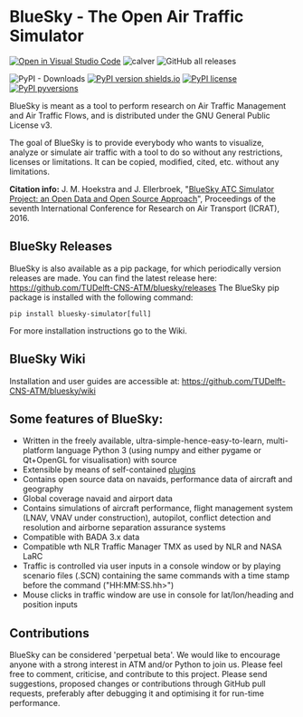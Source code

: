 # BlueSky - The Open Air Traffic Simulator

[![Open in Visual Studio Code](https://img.shields.io/static/v1?logo=visualstudiocode&label=&message=Open%20in%20Visual%20Studio%20Code&labelColor=2c2c32&color=007acc&logoColor=007acc)](https://open.vscode.dev/TUDelft-CNS-ATM/bluesky) ![calver](https://img.shields.io/badge/calver-2022.05.26-22bfda.svg)
![GitHub all releases](https://img.shields.io/github/downloads/TUDelft-CNS-ATM/bluesky/total?style=social)

![PyPI - Downloads](https://img.shields.io/pypi/dm/bluesky-simulator?style=plastic)
[![PyPI version shields.io](https://img.shields.io/pypi/v/bluesky-simulator?style=plastic)](https://pypi.python.org/pypi/bluesky-simulator/)
[![PyPI license](https://img.shields.io/pypi/l/bluesky-simulator?style=plastic)](https://pypi.python.org/pypi/bluesky-simulator/)
[![PyPI pyversions](https://img.shields.io/pypi/pyversions/bluesky-simulator?style=plastic)](https://pypi.python.org/pypi/bluesky-simulator/)

BlueSky is meant as a tool to perform research on Air Traffic Management and Air Traffic Flows, and is distributed under the GNU General Public License v3.

The goal of BlueSky is to provide everybody who wants to visualize, analyze or simulate air
traffic with a tool to do so without any restrictions, licenses or limitations. It can be copied,
modified, cited, etc. without any limitations.

**Citation info:** J. M. Hoekstra and J. Ellerbroek, "[BlueSky ATC Simulator Project: an Open Data and Open Source Approach](https://www.researchgate.net/publication/304490055_BlueSky_ATC_Simulator_Project_an_Open_Data_and_Open_Source_Approach)", Proceedings of the seventh International Conference for Research on Air Transport (ICRAT), 2016.

## BlueSky Releases
BlueSky is also available as a pip package, for which periodically version releases are made. You can find the latest release here:
https://github.com/TUDelft-CNS-ATM/bluesky/releases
The BlueSky pip package is installed with the following command:

    pip install bluesky-simulator[full]

For more installation instructions go to the Wiki.

## BlueSky Wiki
Installation and user guides are accessible at:
https://github.com/TUDelft-CNS-ATM/bluesky/wiki

## Some features of BlueSky:
- Written in the freely available, ultra-simple-hence-easy-to-learn, multi-platform language
Python 3 (using numpy and either pygame or Qt+OpenGL for visualisation) with source
- Extensible by means of self-contained [plugins](https://github.com/TUDelft-CNS-ATM/bluesky/wiki/plugin)
- Contains open source data on navaids, performance data of aircraft and geography
- Global coverage navaid and airport data
- Contains simulations of aircraft performance, flight management system (LNAV, VNAV under construction),
autopilot, conflict detection and resolution and airborne separation assurance systems
- Compatible with BADA 3.x data
- Compatible wth NLR Traffic Manager TMX as used by NLR and NASA LaRC
- Traffic is controlled via user inputs in a console window or by playing scenario files (.SCN)
containing the same commands with a time stamp before the command ("HH:MM:SS.hh>")
- Mouse clicks in traffic window are use in console for lat/lon/heading and position inputs

## Contributions
BlueSky can be considered 'perpetual beta'. We would like to encourage anyone with a strong interest in
ATM and/or Python to join us. Please feel free to comment, criticise, and contribute to this project. Please send suggestions, proposed changes or contributions through GitHub pull requests, preferably after debugging it and optimising it for run-time performance.
